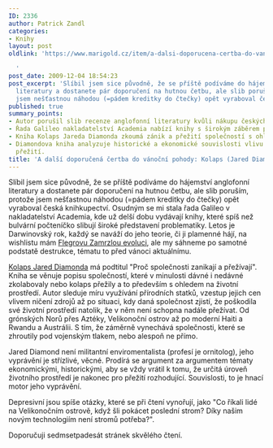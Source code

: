 ```yaml
---
ID: 2336
author: Patrick Zandl
categories:
- Knihy
layout: post
oldlink: 'https://www.marigold.cz/item/a-dalsi-doporucena-certba-do-vanocni-pohody-kolaps-jared-diamond

  '
post_date: 2009-12-04 18:54:23
post_excerpt: 'Slíbil jsem sice původně, že se příště podíváme do hájemství anglofonní
  literatury a dostanete pár doporučení na hutnou četbu, ale slib poruším, protože
  jsem nešťastnou náhodou (=pádem kreditky do čtečky) opět vyraboval česká knihkupectví. '
published: true
summary_points:
- Autor porušil slib recenze anglofonní literatury kvůli nákupu českých knih.
- Řada Galileo nakladatelství Academia nabízí knihy s širokým záběrem problematiky.
- Kniha Kolaps Jareda Diamonda zkoumá zánik a přežití společností s ohledem na prostředí.
- Diamondova kniha analyzuje historické a ekonomické souvislosti vlivu prostředí na
  přežití.
title: 'A další doporučená čertba do vánoční pohody: Kolaps (Jared Diamond)'
---
```


Slíbil jsem sice původně, že se příště podíváme do hájemství anglofonní literatury a dostanete pár doporučení na hutnou četbu, ale slib poruším, protože jsem nešťastnou náhodou (=pádem kreditky do čtečky) opět vyraboval česká knihkupectví. Osudným se mi stala řada Galileo v nakladatelství Academia, kde už delší dobu vydávají knihy, které spíš než bulvární počteníčko slibují široké představení problematiky. Letos je Darwinovský rok, každý se naváží do jeho teorie, či ji plamenné hájí, na wishlistu mám <a href="http://www.academia.cz/zamrzla-evoluce-aneb-je-to-jinak-pane-darwin.html">Flegrovu Zamrzlou evoluci</a>, ale my sáhneme po samotné podstatě destrukce, tématu to před vánoci aktuálnímu. 

<a href="http://www.academia.cz/kolaps.html">Kolaps Jared Diamonda</a> má podtitul "Proč společnosti zanikají a přežívají". Kniha se věnuje popisu společností, které v minulosti dávné i nedávné zkolabovaly nebo kolaps přežily a to především s ohledem na životní prostředí. Autor sleduje míru využívání přírodních statků, vzestup jejich cen vlivem ničení zdrojů až po situaci, kdy daná společnost zjistí, že poškodila své životní prostředí natolik, že v něm není schopna nadále přežívat. Od grónských Norů přes Aztéky, Velikonoční ostrov až po moderní Haiti a Rwandu a Austrálii. S tím, že záměrně vynechává společnosti, které se zhroutily pod vojenským tlakem, nebo alespoň ne přímo.

Jared Diamond není militantní enviromentalista (profesí je ornitolog), jeho vyprávění je střízlivé, věcné. Prodírá se argument za argumentem tématy ekonomickými, historickými, aby se vždy vrátil k tomu, že určitá úroveň životního prostředí je nakonec pro přežití rozhodující. Souvislosti, to je hnací motor jeho vyprávění. 

Depresivní jsou spíše otázky, které se při čtení vynořují, jako "Co říkali lidé na Velikonočním ostrově, když šli pokácet poslední strom? Díky našim novým technologiím není stromů potřeba?".

Doporučuji sedmsetpadesát stránek skvělého čtení.
